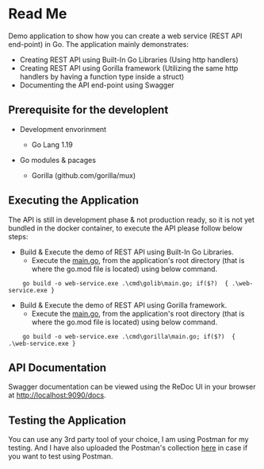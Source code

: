 # Read Me
Demo application to show how you can create a web service (REST API end-point) in Go. The application mainly demonstrates: 
* Creating REST API using Built-In Go Libraries (Using http handlers)
* Creating REST API using Gorilla framework (Utilizing the same http handlers by having a function type inside a struct)
* Documenting the API end-point using Swagger

## Prerequisite for the developlent
* Development envorinment
	- Go Lang 1.19
	
* Go modules & pacages
	- Gorilla (github.com/gorilla/mux)

## Executing the Application
The API is still in development phase & not production ready, so it is not yet bundled in the docker container,
to execute the API please follow below steps:

* Build & Execute the demo of REST API using Built-In Go Libraries.
	- Execute the [main.go](./cmd/golib/main.go), from the application's root directory (that is where the go.mod file is located) using below command. 
```
	go build -o web-service.exe .\cmd\golib\main.go; if($?)  { .\web-service.exe }
```

* Build & Execute the demo of REST API using Gorilla framework.
	- Execute the [main.go](./cmd/gorilla/main.go), from the application's root directory (that is where the go.mod file is located) using below command. 
```
	go build -o web-service.exe .\cmd\gorilla\main.go; if($?)  { .\web-service.exe }
```

## API Documentation
Swagger documentation can be viewed using the ReDoc UI in your browser at [http://localhost:9090/docs](http://localhost:9090/docs).

## Testing the Application
You can use any 3rd party tool of your choice, I am using Postman for my testing. And I have also uploaded the Postman's collection [here](./TestEmployeeAPI.postman_collection.json) in case if you want to test using Postman.



